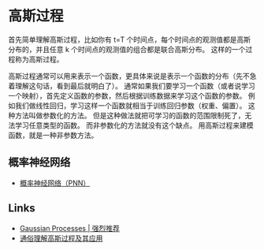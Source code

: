 # 高斯过程

首先简单理解高斯过程，比如你有 t=T 个时间点，每个时间点的观测值都是高斯分布的，并且任意 k 个时间点的观测值的组合都是联合高斯分布。
这样的一个过程称为高斯过程。

高斯过程通常可以用来表示一个函数，更具体来说是表示一个函数的分布（先不急着理解这句话，看到最后就明白了）。
通常如果我们要学习一个函数（或者说学习一个映射），首先定义函数的参数，然后根据训练数据来学习这个函数的参数。
例如我们做线性回归，学习这样一个函数就相当于训练回归参数（权重、偏置）。
这种方法叫做参数化的方法。
但是这种做法就把可学习的函数的范围限制死了，无法学习任意类型的函数。
而非参数化的方法就没有这个缺点。
用高斯过程来建模函数，就是一种非参数方法。

## 概率神经网络

- [概率神经网络（PNN）](https://www.geek-share.com/detail/2798944232.html)

## Links

- [Gaussian Processes | 强烈推荐](https://borgwang.github.io/ml/2019/07/28/gaussian-processes.html)
- [通俗理解高斯过程及其应用](https://zhuanlan.zhihu.com/p/73832253)
